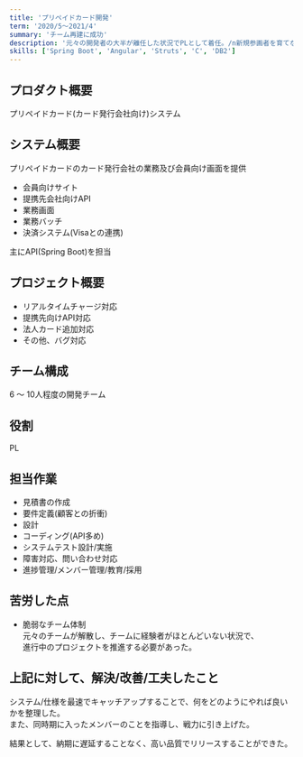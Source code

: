 ```yaml
---
title: 'プリペイドカード開発'
term: '2020/5～2021/4'
summary: 'チーム再建に成功'
description: '元々の開発者の大半が離任した状況でPLとして着任。/n新規参画者を育てながら進行中のプロジェクトを推進し、安定したチーム体制を築いた。'
skills: ['Spring Boot', 'Angular', 'Struts', 'C', 'DB2']
---
```


## プロダクト概要

プリペイドカード(カード発行会社向け)システム

## システム概要

プリペイドカードのカード発行会社の業務及び会員向け画面を提供

- 会員向けサイト
- 提携先会社向けAPI
- 業務画面
- 業務バッチ
- 決済システム(Visaとの連携)

主にAPI(Spring Boot)を担当

## プロジェクト概要

- リアルタイムチャージ対応
- 提携先向けAPI対応
- 法人カード追加対応
- その他、バグ対応

## チーム構成

6 ～ 10人程度の開発チーム

## 役割

PL

## 担当作業

- 見積書の作成
- 要件定義(顧客との折衝)
- 設計
- コーディング(API多め)
- システムテスト設計/実施
- 障害対応、問い合わせ対応
- 進捗管理/メンバー管理/教育/採用

## 苦労した点

- 脆弱なチーム体制  
  元々のチームが解散し、チームに経験者がほとんどいない状況で、  
  進行中のプロジェクトを推進する必要があった。

## 上記に対して、解決/改善/工夫したこと

システム/仕様を最速でキャッチアップすることで、何をどのようにやれば良いかを整理した。  
また、同時期に入ったメンバーのことを指導し、戦力に引き上げた。

結果として、納期に遅延することなく、高い品質でリリースすることができた。
